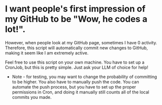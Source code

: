 # I want people's first impression of my GitHub to be "Wow, he codes a lot!".
However, when people look at my GitHub page, sometimes I have 0 activity. Therefore, this script will automatically commit new changes to GitHub, making it seem like I am extremely active.

Feel free to use this script on your own machine. You have to set up a CronJob, but this is pretty simple. Just ask your LLM of choice for help!

* Note - for testing, you may want to change the probability of committing to be higher. You also have to manually push the code. You can automate the push process, but you have to set up the proper permissions in Cron, and doing it manually still counts all of the local commits you made.
